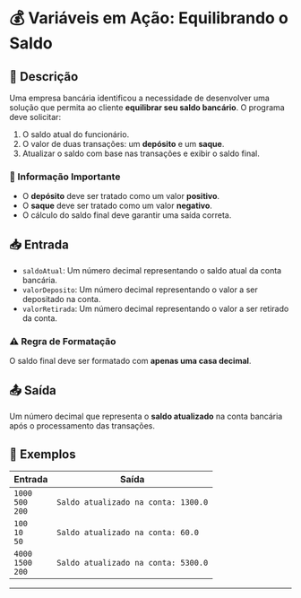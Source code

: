 # 💰 Variáveis em Ação: Equilibrando o Saldo

## 📌 Descrição
Uma empresa bancária identificou a necessidade de desenvolver uma solução que permita ao cliente **equilibrar seu saldo bancário**. O programa deve solicitar:
1. O saldo atual do funcionário.
2. O valor de duas transações: um **depósito** e um **saque**.
3. Atualizar o saldo com base nas transações e exibir o saldo final.

### 🔹 Informação Importante
- O **depósito** deve ser tratado como um valor **positivo**.
- O **saque** deve ser tratado como um valor **negativo**.
- O cálculo do saldo final deve garantir uma saída correta.

## 📥 Entrada
- `saldoAtual`: Um número decimal representando o saldo atual da conta bancária.
- `valorDeposito`: Um número decimal representando o valor a ser depositado na conta.
- `valorRetirada`: Um número decimal representando o valor a ser retirado da conta.

### ⚠️ Regra de Formatação
O saldo final deve ser formatado com **apenas uma casa decimal**.

## 📤 Saída
Um número decimal que representa o **saldo atualizado** na conta bancária após o processamento das transações.

## 🔎 Exemplos

| **Entrada**                | **Saída**                          |
|----------------------------|-----------------------------------|
| `1000` <br> `500` <br> `200` | `Saldo atualizado na conta: 1300.0` |
| `100` <br> `10` <br> `50`   | `Saldo atualizado na conta: 60.0`  |
| `4000` <br> `1500` <br> `200` | `Saldo atualizado na conta: 5300.0` |

---

